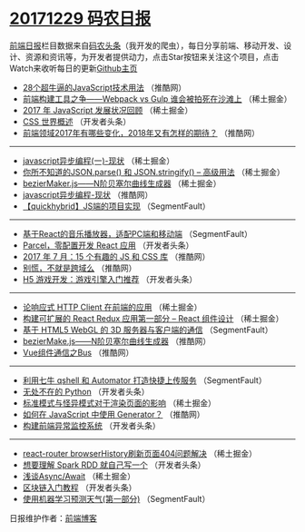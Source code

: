 # [20171229 码农日报](http://hao.caibaojian.com/date/2017/12/29)

[前端日报](http://caibaojian.com/c/news)栏目数据来自[码农头条](http://hao.caibaojian.com/)（我开发的爬虫），每日分享前端、移动开发、设计、资源和资讯等，为开发者提供动力，点击Star按钮来关注这个项目，点击Watch来收听每日的更新[Github主页](https://github.com/kujian/frontendDaily)
* [28个超牛逼的JavaScript技术用法](http://hao.caibaojian.com/61086.html) （推酷网）
* [前端构建工具之争——Webpack vs Gulp 谁会被拍死在沙滩上](http://hao.caibaojian.com/61118.html) （稀土掘金）
* [2017 年 JavaScript 发展状况回顾](http://hao.caibaojian.com/61119.html) （稀土掘金）
* [CSS 世界概述](http://hao.caibaojian.com/61013.html) （开发者头条）
* [前端领域2017年有哪些变化，2018年又有怎样的期待？](http://hao.caibaojian.com/61083.html) （推酷网）

***
* [javascript异步编程(一)-现状](http://hao.caibaojian.com/61120.html) （稀土掘金）
* [你所不知道的JSON.parse() 和 JSON.stringify() – 高级用法](http://hao.caibaojian.com/61116.html) （稀土掘金）
* [bezierMaker.js——N阶贝塞尔曲线生成器](http://hao.caibaojian.com/61107.html) （稀土掘金）
* [javascript异步编程-现状](http://hao.caibaojian.com/61085.html) （推酷网）
* [【quickhybrid】JS端的项目实现](http://hao.caibaojian.com/61050.html) （SegmentFault）

***
* [基于React的音乐播放器，适配PC端和移动端](http://hao.caibaojian.com/61041.html) （SegmentFault）
* [Parcel，零配置开发 React 应用](http://hao.caibaojian.com/61021.html) （开发者头条）
* [2017 年 7 月：15 个有趣的 JS 和 CSS 库](http://hao.caibaojian.com/61080.html) （推酷网）
* [别慌，不就是跨域么](http://hao.caibaojian.com/61091.html) （推酷网）
* [H5 游戏开发：游戏引擎入门推荐](http://hao.caibaojian.com/61027.html) （开发者头条）

***
* [论响应式 HTTP Client 在前端的应用](http://hao.caibaojian.com/61113.html) （稀土掘金）
* [构建可扩展的 React Redux 应用第一部分 &#8211; React 组件设计](http://hao.caibaojian.com/61114.html) （稀土掘金）
* [基于 HTML5 WebGL 的 3D 服务器与客户端的通信](http://hao.caibaojian.com/61051.html) （SegmentFault）
* [bezierMake.js——N阶贝塞尔曲线生成器](http://hao.caibaojian.com/61079.html) （推酷网）
* [Vue组件通信之Bus](http://hao.caibaojian.com/61090.html) （推酷网）

***
* [利用七牛 qshell 和 Automator 打造快捷上传服务](http://hao.caibaojian.com/61042.html) （SegmentFault）
* [无处不在的 Python](http://hao.caibaojian.com/61011.html) （开发者头条）
* [标准模式与怪异模式对于渲染页面的影响](http://hao.caibaojian.com/61117.html) （稀土掘金）
* [如何在 JavaScript 中使用 Generator？](http://hao.caibaojian.com/61081.html) （推酷网）
* [构建前端异常监控系统](http://hao.caibaojian.com/61023.html) （开发者头条）

***
* [react-router browserHistory刷新页面404问题解决](http://hao.caibaojian.com/61109.html) （稀土掘金）
* [想要理解 Spark RDD 就自己写一个](http://hao.caibaojian.com/61016.html) （开发者头条）
* [浅谈Async/Await](http://hao.caibaojian.com/61111.html) （稀土掘金）
* [区块链入门教程](http://hao.caibaojian.com/61006.html) （开发者头条）
* [使用机器学习预测天气(第一部分)](http://hao.caibaojian.com/61048.html) （SegmentFault）

日报维护作者：[前端博客](http://caibaojian.com/) 